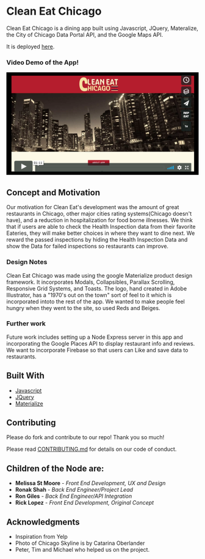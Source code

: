 # Clean Eat Chicago

Clean Eat Chicago is a dining app built using Javascript, JQuery, Materalize, the City of Chicago Data Portal API, and the Google Maps API. 

It is deployed [here](https://melissaintrees.github.io/CleanEatChicago/).

### Video Demo of the App!

[![CleanEatChicago](/screenshots/demo_video_cover.png)](https://vimeo.com/263433146 "Clean Eat Chicago Demo - Click to Watch!")

## Concept and Motivation

Our motivation for Clean Eat's development was the amount of great restaurants in Chicago, other major cities rating systems(Chicago doesn't have), and a reduction in hospitalization for food borne illnesses. We think that if users are able to check the Health Inspection data from their favorite Eateries, they will make better choices in where they want to dine next. We reward the passed inspections by hiding the Health Inspection Data and show the Data for failed inspections so restaurants can improve. 

### Design Notes

Clean Eat Chicago was made using the google Materialize product design framework. It incorporates Modals, Collapsibles, Parallax Scrolling, Responsive Grid Systems, and Toasts. The logo, hand created in Adobe Illustrator, has a "1970's out on the town" sort of feel to it which is incorporated intoto the rest of the app.  We wanted to make people feel hungry when they went to the site, so used Reds and Beiges.

### Further work

Future work includes setting up a Node Express server in this app and incorporating the Google Places API to display restaurant info and reviews. We want to incorporate Firebase so that users can Like and save data to restaurants.

## Built With

* [Javascript](https://www.javascript.com/)
* [JQuery](http://jquery.com/)
* [Materialize](http://materializecss.com/)

## Contributing
Please do fork and contribute to our repo! Thank you so much!

Please read [CONTRIBUTING.md](https://www.contributor-covenant.org/version/1/4/code-of-conduct.html) for details on our code of conduct.

## Children of the Node are:

* **Melissa St Moore** - *Front End Development, UX and Design* 
* **Ronak Shah** - *Back End Engineer/Project Lead* 
* **Ron Giles** - *Back End Engineer/API Integration* 
* **Rick Lopez** - *Front End Development, Original Concept* 


## Acknowledgments

* Inspiration from Yelp
* Photo of Chicago Skyline is by Catarina Oberlander
* Peter, Tim and Michael who helped us on the project.
